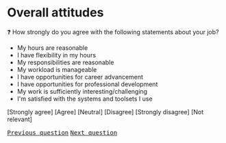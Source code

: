 # Overall attitudes

:question: How strongly do you agree with the following statements about your job?

- My hours are reasonable						
- I have flexibility in my hours						
- My responsibilities are reasonable						
- My workload is manageable						
- I have opportunities for career advancement						
- I have opportunities for professional development						
- My work is sufficiently interesting/challenging						
- I'm satisfied with the systems and toolsets I use

[Strongly agree] [Agree] [Neutral] [Disagree] [Strongly disagree] [Not relevant]

<kbd>[Previous question](./Ea_3_salary_attitudes.md)</kbd>
<kbd>[Next question](./Ea_5_workplace_attitudes.md)</kbd>
